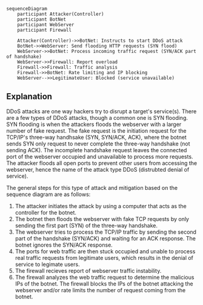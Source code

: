 ```mermaid
sequenceDiagram
    participant Attacker(Controller)
    participant BotNet
    participant WebServer
    participant Firewall

    Attacker(Controller)->>BotNet: Instructs to start DDoS attack
    BotNet->>WebServer: Send flooding HTTP requests (SYN flood)
    WebServer->>BotNet: Process incoming traffic request (SYN/ACK part of handshake)
    WebServer->>Firewall: Report overload
    Firewall->>Firewall: Traffic analysis
    Firewall->>BotNet: Rate limiting and IP blocking
    WebServer-->>LegitimateUser: Blocked (service unavailable)
```

## Explanation

DDoS attacks are one way hackers try to disrupt a target's service(s). There are a few types of DDoS attacks, though a common one is SYN flooding. SYN flooding is when the attackers floods the webserver with a larger number of fake request. The fake request is the initiation request for the TCP/IP's three-way handhsake (SYN, SYN/ACK, ACK), where the botnet sends SYN only request to never complete the three-way handshake (not sending ACK). The incomplete handshake request leaves the connected port of the webserver occupied and unavailable to process more requests. The attacker floods all open ports to prevent other users from accessing the webserver, hence the name of the attack type DDoS (distrubted denial of service).

The general steps for this type of attack and mitigation based on the sequence diagram are as follows:

1. The attacker initiates the attack by using a computer that acts as the controller for the botnet.
2. The botnet then floods the webserver with fake TCP requests by only sending the first part (SYN) of the three-way handshake.
3. The webserver tries to process the TCP/IP traffic by sending the second part of the handshake (SYN/ACK) and waiting for an ACK response. The botnet ignores the SYN/ACK response.
4. The ports for web traffic are then stuck occupied and unable to process real traffic requests from legitimate users, which results in the denial of service to legimate users.
5. The firewall recieves report of webserver traffic instability.
6. The firewall analyzes the web traffic request to determine the malicious IPs of the botnet. The firewall blocks the IPs of the botnet attacking the webserver and/or rate limits the number of request coming from the botnet.
